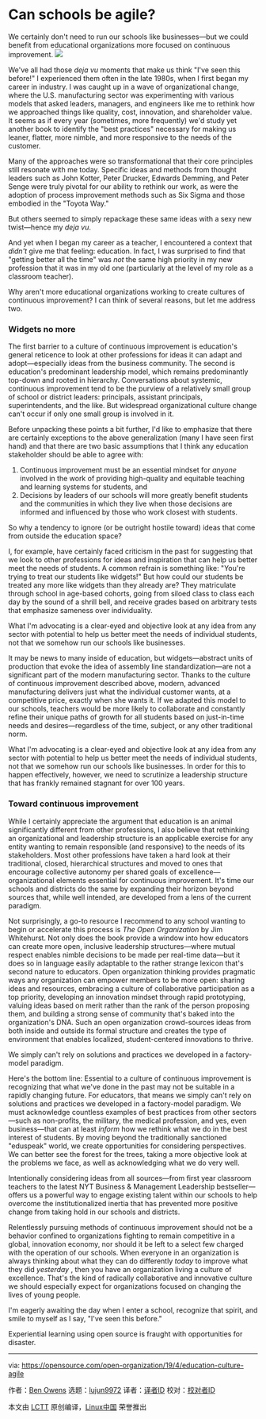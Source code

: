 [#]: collector: (lujun9972)
[#]: translator: (chen-ni)
[#]: reviewer: ( )
[#]: publisher: ( )
[#]: url: ( )
[#]: subject: (Can schools be agile?)
[#]: via: (https://opensource.com/open-organization/19/4/education-culture-agile)
[#]: author: (Ben Owens https://opensource.com/users/engineerteacher/users/ke4qqq/users/n8chz/users/don-watkins)

Can schools be agile?
======
We certainly don't need to run our schools like businesses—but we could
benefit from educational organizations more focused on continuous
improvement.
![][1]

We've all had those _deja vu_ moments that make us think "I've seen this before!" I experienced them often in the late 1980s, when I first began my career in industry. I was caught up in a wave of organizational change, where the U.S. manufacturing sector was experimenting with various models that asked leaders, managers, and engineers like me to rethink how we approached things like quality, cost, innovation, and shareholder value. It seems as if every year (sometimes, more frequently) we'd study yet another book to identify the "best practices" necessary for making us leaner, flatter, more nimble, and more responsive to the needs of the customer.

Many of the approaches were so transformational that their core principles still resonate with me today. Specific ideas and methods from thought leaders such as John Kotter, Peter Drucker, Edwards Demming, and Peter Senge were truly pivotal for our ability to rethink our work, as were the adoption of process improvement methods such as Six Sigma and those embodied in the "Toyota Way."

But others seemed to simply repackage these same ideas with a sexy new twist—hence my _deja vu_.

And yet when I began my career as a teacher, I encountered a context that _didn't_ give me that feeling: education. In fact, I was surprised to find that "getting better all the time" was _not_ the same high priority in my new profession that it was in my old one (particularly at the level of my role as a classroom teacher).

Why aren't more educational organizations working to create cultures of continuous improvement? I can think of several reasons, but let me address two.

### Widgets no more

The first barrier to a culture of continuous improvement is education's general reticence to look at other professions for ideas it can adapt and adopt—especially ideas from the business community. The second is education's predominant leadership model, which remains predominantly top-down and rooted in hierarchy. Conversations about systemic, continuous improvement tend to be the purview of a relatively small group of school or district leaders: principals, assistant principals, superintendents, and the like. But widespread organizational culture change can't occur if only one small group is involved in it.

Before unpacking these points a bit further, I'd like to emphasize that there are certainly exceptions to the above generalization (many I have seen first hand) and that there are two basic assumptions that I think any education stakeholder should be able to agree with:

  1. Continuous improvement must be an essential mindset for _anyone_ involved in the work of providing high-quality and equitable teaching and learning systems for students, and
  2. Decisions by leaders of our schools will more greatly benefit students and the communities in which they live when those decisions are informed and influenced by those who work closest with students.



So why a tendency to ignore (or be outright hostile toward) ideas that come from outside the education space?

I, for example, have certainly faced criticism in the past for suggesting that we look to other professions for ideas and inspiration that can help us better meet the needs of students. A common refrain is something like: "You're trying to treat our students like widgets!" But how could our students be treated any more like widgets than they already are? They matriculate through school in age-based cohorts, going from siloed class to class each day by the sound of a shrill bell, and receive grades based on arbitrary tests that emphasize sameness over individuality.

What I'm advocating is a clear-eyed and objective look at any idea from any sector with potential to help us better meet the needs of individual students, not that we somehow run our schools like businesses.

It may be news to many inside of education, but widgets—abstract units of production that evoke the idea of assembly line standardization—are not a significant part of the modern manufacturing sector. Thanks to the culture of continuous improvement described above, modern, advanced manufacturing delivers just what the individual customer wants, at a competitive price, exactly when she wants it. If we adapted this model to our schools, teachers would be more likely to collaborate and constantly refine their unique paths of growth for all students based on just-in-time needs and desires—regardless of the time, subject, or any other traditional norm.

What I'm advocating is a clear-eyed and objective look at any idea from any sector with potential to help us better meet the needs of individual students, not that we somehow run our schools like businesses. In order for this to happen effectively, however, we need to scrutinize a leadership structure that has frankly remained stagnant for over 100 years.

### Toward continuous improvement

While I certainly appreciate the argument that education is an animal significantly different from other professions, I also believe that rethinking an organizational and leadership structure is an applicable exercise for any entity wanting to remain responsible (and responsive) to the needs of its stakeholders. Most other professions have taken a hard look at their traditional, closed, hierarchical structures and moved to ones that encourage collective autonomy per shared goals of excellence—organizational elements essential for continuous improvement. It's time our schools and districts do the same by expanding their horizon beyond sources that, while well intended, are developed from a lens of the current paradigm.

Not surprisingly, a go-to resource I recommend to any school wanting to begin or accelerate this process is _The Open Organization_ by Jim Whitehurst. Not only does the book provide a window into how educators can create more open, inclusive leadership structures—where mutual respect enables nimble decisions to be made per real-time data—but it does so in language easily adaptable to the rather strange lexicon that's second nature to educators. Open organization thinking provides pragmatic ways any organization can empower members to be more open: sharing ideas and resources, embracing a culture of collaborative participation as a top priority, developing an innovation mindset through rapid prototyping, valuing ideas based on merit rather than the rank of the person proposing them, and building a strong sense of community that's baked into the organization's DNA. Such an open organization crowd-sources ideas from both inside and outside its formal structure and creates the type of environment that enables localized, student-centered innovations to thrive.

We simply can't rely on solutions and practices we developed in a factory-model paradigm.

Here's the bottom line: Essential to a culture of continuous improvement is recognizing that what we've done in the past may not be suitable in a rapidly changing future. For educators, that means we simply can't rely on solutions and practices we developed in a factory-model paradigm. We must acknowledge countless examples of best practices from other sectors—such as non-profits, the military, the medical profession, and yes, even business—that can at least _inform_ how we rethink what we do in the best interest of students. By moving beyond the traditionally sanctioned "eduspeak" world, we create opportunities for considering perspectives. We can better see the forest for the trees, taking a more objective look at the problems we face, as well as acknowledging what we do very well.

Intentionally considering ideas from all sources—from first year classroom teachers to the latest NYT Business & Management Leadership bestseller—offers us a powerful way to engage existing talent within our schools to help overcome the institutionalized inertia that has prevented more positive change from taking hold in our schools and districts.

Relentlessly pursuing methods of continuous improvement should not be a behavior confined to organizations fighting to remain competitive in a global, innovation economy, nor should it be left to a select few charged with the operation of our schools. When everyone in an organization is always thinking about what they can do differently _today_ to improve what they did _yesterday_ , then you have an organization living a culture of excellence. That's the kind of radically collaborative and innovative culture we should especially expect for organizations focused on changing the lives of young people.

I'm eagerly awaiting the day when I enter a school, recognize that spirit, and smile to myself as I say, "I've seen this before."

Experiential learning using open source is fraught with opportunities for disaster.

--------------------------------------------------------------------------------

via: https://opensource.com/open-organization/19/4/education-culture-agile

作者：[Ben Owens][a]
选题：[lujun9972][b]
译者：[译者ID](https://github.com/译者ID)
校对：[校对者ID](https://github.com/校对者ID)

本文由 [LCTT](https://github.com/LCTT/TranslateProject) 原创编译，[Linux中国](https://linux.cn/) 荣誉推出

[a]: https://opensource.com/users/engineerteacher/users/ke4qqq/users/n8chz/users/don-watkins
[b]: https://github.com/lujun9972
[1]: https://opensource.com/sites/default/files/styles/image-full-size/public/lead-images/EDUCATION_network.png?itok=ySEHuAQ8
